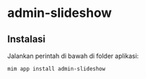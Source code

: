 # admin-slideshow

## Instalasi

Jalankan perintah di bawah di folder aplikasi:

```
mim app install admin-slideshow
```
